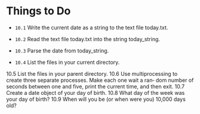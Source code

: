 # Things to Do

- `10.1` Write the current date as a string to the text file today.txt.

- `10.2` Read the text file today.txt into the string today_string.

- `10.3` Parse the date from today_string.

- `10.4` List the files in your current directory.

10.5 List the files in your parent directory.
10.6 Use multiprocessing to create three separate processes. Make each one wait a ran‐
dom number of seconds between one and five, print the current time, and then exit.
10.7 Create a date object of your day of birth.
10.8 What day of the week was your day of birth?
10.9 When will you be (or when were you) 10,000 days old?
